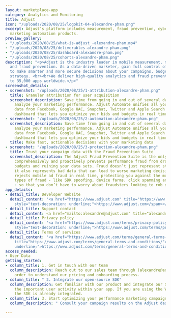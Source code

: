 ```yaml
---
layout: marketplace-app
category: Analytics and Monitoring
title: Adjust
icon: "/uploads/2020/08/25/logokit-04-alexandre-pham.png"
excerpt: Adjust’s platform includes measurement, fraud prevention, cybersecurity and
  marketing automation products.
preview_gallery:
- "/uploads/2020/08/25/what-is-adjust_-alexandre-pham.mp4"
- "/uploads/2020/08/25/deliverables-alexandre-pham.png"
- "/uploads/2020/08/25/dashboard-alexandre-pham.png"
- "/uploads/2020/08/25/cohorts-alexandre-pham.png"
description: "<p>Adjust is the industry leader in mobile measurement, marketing automation
  and fraud prevention. As a data-driven marketer, gain full control of your data
  to make smarter and more secure decisions about your campaigns, budgets and app
  strategy. <br><br>We deliver high-quality analytics and fraud prevention solutions
  to 35,000 apps worldwide.</p>"
screenshot_details:
- screenshot: "/uploads/2020/08/25/1-attribution-alexandre-pham.png"
  title: Granular attribution for user acquisition
  screenshot_description: Save time from going in and out of several dashboards to
    analyze your marketing performance. Adjust Automate unifies all your campaign
    data from Facebook, Google UAC, Snapchat, Twitter and Apple Search ads in a single
    dashboard that lets you optimize your bids and budgets in real time.
- screenshot: "/uploads/2020/08/25/2-automation-alexandre-pham.png"
  screenshot_description: Save time from going in and out of several dashboards to
    analyze your marketing performance. Adjust Automate unifies all your campaign
    data from Facebook, Google UAC, Snapchat, Twitter and Apple Search ads in a single
    dashboard that lets you optimize your bids and budgets in real time.
  title: Make fast, actionable decisions with your marketing data
- screenshot: "/uploads/2020/08/25/3-protection-alexandre-pham.png"
  title: Trust your campaign data with the Fraud Prevention Suite
  screenshot_description: The Adjust Fraud Prevention Suite is the only solution that
    comprehensively and proactively prevents performance fraud from draining your
    budgets and ruining your data sets. Fraud doesn’t just represent stolen money,
    it also represents bad data that can lead to worse marketing decisions. Adjust
    rejects mobile ad fraud in real time, protecting you against the most advanced
    types of fraud - like SDK spoofing, device farms, click spamming and click injection
    - so that you don’t have to worry about fraudsters looking to rob you blind.
app_details:
- detail_title: Developer Website
  detail_content: '<a href="https://www.adjust.com" title="https://www.adjust.com"><span
    style="text-decoration: underline;">https://www.adjust.com</span></a>'
- detail_title: Support contact
  detail_content: <a href="mailto:alexandre@adjust.com" title="alexandre@adjust.com">alexandre@adjust.com</a>
- detail_title: Privacy policy
  detail_content: '<a href="https://www.adjust.com/terms/privacy-policy/" title="https://www.adjust.com/terms/privacy-policy/"><span
    style="text-decoration: underline;">https://www.adjust.com/terms/privacy-policy/</span></a>'
- detail_title: Terms of services
  detail_content: '<a href="https://www.adjust.com/terms/general-terms-and-conditions/"
    title="https://www.adjust.com/terms/general-terms-and-conditions/"><span style="text-decoration:
    underline;">https://www.adjust.com/terms/general-terms-and-conditions/</span></a>'
access_needed:
- User Data
getting_started:
- column_title: 1. Get in touch with our team
  column_description: Reach out to our sales team through (alexandre@adjust.com) in
    order to understand our pricing and onboarding process.
- column_title: " 2. Integrate our open-source SDK"
  column_description: Get familiar with our product and integrate our SDK to measure
    the important user activity within your app. If you are using the Wunder Whitelabel-App,
    the SDK is already integrated.
- column_title: 3. Start optimizing your performance marketing campaigns
  column_description: " Consult your campaign results on the Adjust dashboard."

---
```

